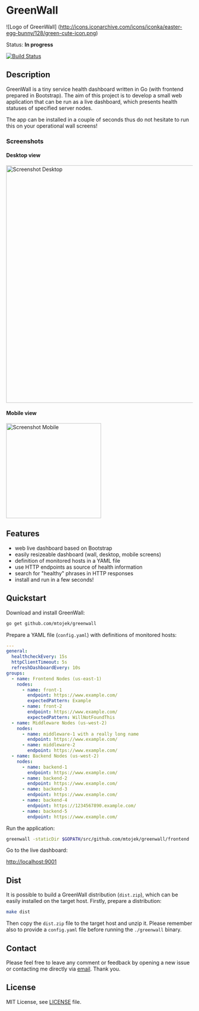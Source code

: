# GreenWall

![Logo of GreenWall]
(http://icons.iconarchive.com/icons/iconka/easter-egg-bunny/128/green-cute-icon.png)

Status: **In progress** 

[![Build Status](https://travis-ci.org/mtojek/greenwall.svg?branch=master)](https://travis-ci.org/mtojek/greenwall)

## Description

GreenWall is a tiny service health dashboard written in Go (with frontend prepared in Bootstrap). The aim of this project is to develop a small web application that can be run as a live dashboard, which presents health statuses of specified server nodes. 

The app can be installed in a couple of seconds thus do not hesitate to run this on your operational wall screens!

### Screenshots

#### Desktop view

<img src="https://github.com/mtojek/greenwall/blob/master/screenshot-1.png" alt="Screenshot Desktop" width="640px" />

#### Mobile view

<img src="https://github.com/mtojek/greenwall/blob/master/screenshot-2.png" alt="Screenshot Mobile" width="256px" />

## Features

* web live dashboard based on Bootstrap
* easily resizeable dashboard (wall, desktop, mobile screens)
* definition of monitored hosts in a YAML file
* use HTTP endpoints as source of health information
* search for "healthy" phrases in HTTP responses
* install and run in a few seconds!

## Quickstart

Download and install GreenWall:
```bash
go get github.com/mtojek/greenwall
```

Prepare a YAML file (```config.yaml```) with definitions of monitored hosts:
```yaml
---
general:
  healthcheckEvery: 15s
  httpClientTimeout: 5s
  refreshDashboardEvery: 10s
groups:
  - name: Frontend Nodes (us-east-1)
    nodes:
      - name: front-1
        endpoint: https://www.example.com/
        expectedPattern: Example
      - name: front-2
        endpoint: https://www.example.com/
        expectedPattern: WillNotFoundThis
  - name: Middleware Nodes (us-west-2)
    nodes:
      - name: middleware-1 with a really long name
        endpoint: https://www.example.com/
      - name: middleware-2
        endpoint: https://www.example.com/
  - name: Backend Nodes (us-west-2)
    nodes:
      - name: backend-1
        endpoint: https://www.example.com/
      - name: backend-2
        endpoint: https://www.example.com/
      - name: backend-3
        endpoint: https://www.example.com/
      - name: backend-4
        endpoint: https://1234567890.example.com/
      - name: backend-5
        endpoint: https://www.example.com/
```

Run the application:
```bash
greenwall -staticDir $GOPATH/src/github.com/mtojek/greenwall/frontend
```

Go to the live dashboard:

[http://localhost:9001](http://localhost:9001)

## Dist

It is possible to build a GreenWall distribution (```dist.zip```), which can be easily installed on the target host. Firstly, prepare a distribution:

```bash
make dist
```

Then copy the ```dist.zip``` file to the target host and unzip it. Please remember also to provide a ```config.yaml``` file before running the ```./greenwall``` binary.

## Contact

Please feel free to leave any comment or feedback by opening a new issue or contacting me directly via [email](mailto:marcin@tojek.pl). Thank you.

## License

MIT License, see [LICENSE](https://github.com/mtojek/greenwall/blob/master/LICENSE) file.
